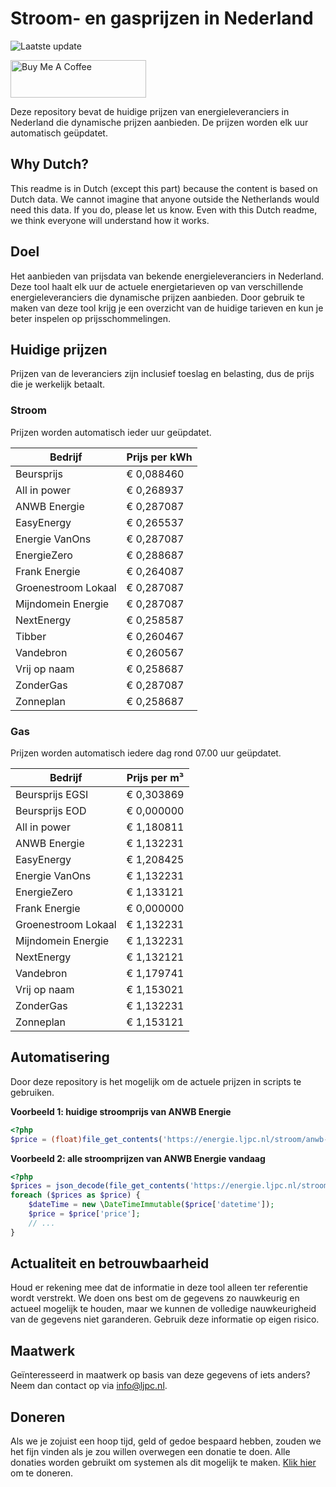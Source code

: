 # Stroom- en gasprijzen in Nederland

![Laatste update](https://img.shields.io/badge/laatste%20update-2024--04--22%2012%3A00%20CET-brightgreen)

<a href="https://www.buymeacoffee.com/Lars-" target="_blank"><img src="https://cdn.buymeacoffee.com/buttons/v2/default-orange.png" alt="Buy Me A Coffee" height="60" style="height: 60px !important;width: 217px !important;" ></a>

Deze repository bevat de huidige prijzen van energieleveranciers in Nederland die dynamische prijzen aanbieden. De prijzen worden elk uur automatisch geüpdatet.

## Why Dutch?

This readme is in Dutch (except this part) because the content is based on Dutch data. We cannot imagine that anyone outside the Netherlands would need this data. If you do, please let us know. Even with this Dutch readme, we think
everyone will understand how it works.

## Doel

Het aanbieden van prijsdata van bekende energieleveranciers in Nederland. Deze tool haalt elk uur de actuele energietarieven op van verschillende energieleveranciers die dynamische prijzen aanbieden. Door gebruik te maken van deze tool
krijg je een overzicht van de huidige tarieven en kun je beter inspelen op prijsschommelingen.

## Huidige prijzen

Prijzen van de leveranciers zijn inclusief toeslag en belasting, dus de prijs die je werkelijk betaalt.

### Stroom

Prijzen worden automatisch ieder uur geüpdatet.

 Bedrijf | Prijs per kWh 
---------|---------------
Beursprijs | € 0,088460
All in power | € 0,268937
ANWB Energie | € 0,287087
EasyEnergy | € 0,265537
Energie VanOns | € 0,287087
EnergieZero | € 0,288687
Frank Energie | € 0,264087
Groenestroom Lokaal | € 0,287087
Mijndomein Energie | € 0,287087
NextEnergy | € 0,258587
Tibber | € 0,260467
Vandebron | € 0,260567
Vrij op naam | € 0,258687
ZonderGas | € 0,287087
Zonneplan | € 0,258687


### Gas

Prijzen worden automatisch iedere dag rond 07.00 uur geüpdatet.

 Bedrijf | Prijs per m³ 
---------|--------------
Beursprijs EGSI | € 0,303869
Beursprijs EOD | € 0,000000
All in power | € 1,180811
ANWB Energie | € 1,132231
EasyEnergy | € 1,208425
Energie VanOns | € 1,132231
EnergieZero | € 1,133121
Frank Energie | € 0,000000
Groenestroom Lokaal | € 1,132231
Mijndomein Energie | € 1,132231
NextEnergy | € 1,132121
Vandebron | € 1,179741
Vrij op naam | € 1,153021
ZonderGas | € 1,132231
Zonneplan | € 1,153121


## Automatisering

Door deze repository is het mogelijk om de actuele prijzen in scripts te gebruiken.

**Voorbeeld 1: huidige stroomprijs van ANWB Energie**

```php
<?php
$price = (float)file_get_contents('https://energie.ljpc.nl/stroom/anwb-energie-nu.txt');

```

**Voorbeeld 2: alle stroomprijzen van ANWB Energie vandaag**

```php
<?php
$prices = json_decode(file_get_contents('https://energie.ljpc.nl/stroom/all-in-power-vandaag.json'),true);
foreach ($prices as $price) {
    $dateTime = new \DateTimeImmutable($price['datetime']);
    $price = $price['price'];
    // ...
}
```

## Actualiteit en betrouwbaarheid

Houd er rekening mee dat de informatie in deze tool alleen ter referentie wordt verstrekt. We doen ons best om de gegevens zo nauwkeurig en actueel mogelijk te houden, maar we kunnen de volledige nauwkeurigheid van de gegevens niet
garanderen. Gebruik deze informatie op eigen risico.

## Maatwerk

Geïnteresseerd in maatwerk op basis van deze gegevens of iets anders? Neem dan contact op
via [info@ljpc.nl](mailto:info@ljpc.nl?subject=Energie%20prijzen).

## Doneren

Als we je zojuist een hoop tijd, geld of gedoe bespaard hebben, zouden we het fijn vinden als je zou willen overwegen een
donatie te doen. Alle donaties worden gebruikt om systemen als dit mogelijk te
maken. [Klik hier](https://www.buymeacoffee.com/Lars-) om te doneren.
